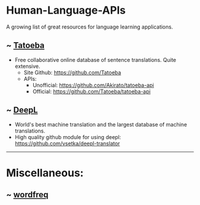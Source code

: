# Human-Language-APIs
A growing list of great resources for language learning applications. 


## ~ [Tatoeba](https://tatoeba.org/)
* Free collaborative online database of sentence translations. Quite extensive.
  * Site Github: https://github.com/Tatoeba
  * APIs: 
    * Unofficial: https://github.com/Akirato/tatoeba-api
    * Official: https://github.com/Tatoeba/tatoeba-api

## ~ [DeepL](https://www.deepl.com/home)
* World's best machine translation and the largest database of machine translations. 
 * High quality github module for using deepl: https://github.com/vsetka/deepl-translator
 
---

# Miscellaneous:
## ~ [wordfreq](https://github.com/LuminosoInsight/wordfreq#sources-and-supported-languages)
